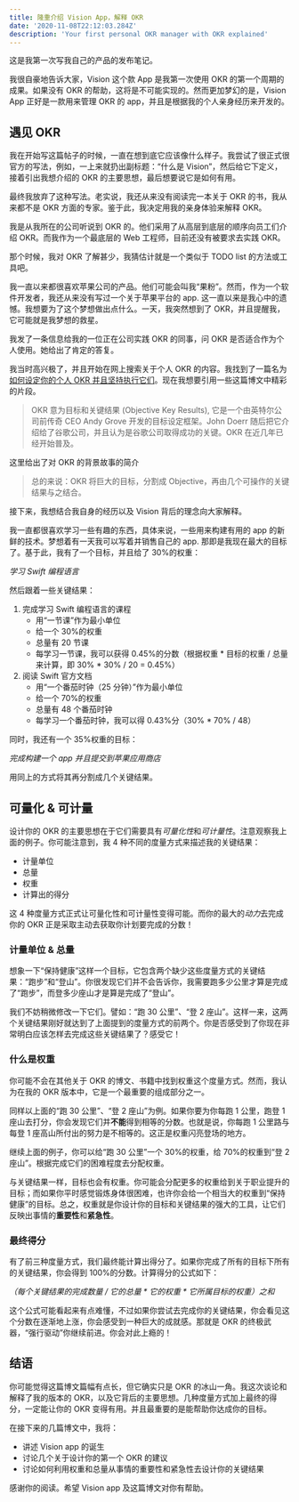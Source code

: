 ```yaml
---
title: 隆重介绍 Vision App，解释 OKR
date: '2020-11-08T22:12:03.284Z'
description: 'Your first personal OKR manager with OKR explained'
---
```


这是我第一次写我自己的产品的发布笔记。

<!--truncate-->

我很自豪地告诉大家，Vision 这个款 App 是我第一次使用 OKR 的第一个周期的成果。如果没有 OKR 的帮助，这将是不可能实现的。然而更加梦幻的是，Vision App 正好是一款用来管理 OKR 的 app，并且是根据我的个人亲身经历来开发的。

## 遇见 OKR

我在开始写这篇帖子的时候，一直在想到底它应该像什么样子。我尝试了很正式很官方的写法，例如，一上来就扔出副标题：“什么是 Vision”，然后给它下定义，接着引出我想介绍的 OKR 的主要思想，最后想要说它是如何有用。

最终我放弃了这种写法。老实说，我还从来没有阅读完一本关于 OKR 的书，我从来都不是 OKR 方面的专家。鉴于此，我决定用我的亲身体验来解释 OKR。

我是从我所在的公司听说到 OKR 的。他们采用了从高层到底层的顺序向员工们介绍 OKR。而我作为一个最底层的 Web 工程师，目前还没有被要求去实践 OKR。

那个时候，我对 OKR 了解甚少，我猜估计就是一个类似于 TODO list 的方法或工具吧。

我一直以来都很喜欢苹果公司的产品。他们可能会叫我“果粉”。然而，作为一个软件开发者，我还从来没有写过一个关于苹果平台的 app. 这一直以来是我心中的遗憾。我想要为了这个梦想做出点什么。一天，我突然想到了 OKR，并且提醒我，它可能就是我梦想的救星。

我发了一条信息给我的一位正在公司实践 OKR 的同事，问 OKR 是否适合作为个人使用。她给出了肯定的答复。

我当时高兴极了，并且开始在网上搜索关于个人 OKR 的内容。我找到了一篇名为[如何设定你的个人 OKR 并且坚持执行它们](https://medium.com/@jamsusmaximus/how-to-set-your-personal-okrs-and-stick-to-them-632acec44084)。现在我想要引用一些这篇博文中精彩的片段。

> OKR 意为目标和关键结果 (Objective Key Results), 它是一个由英特尔公司前传奇 CEO Andy Grove 开发的目标设定框架。John Doerr 随后把它介绍给了谷歌公司，并且认为是谷歌公司取得成功的关键。OKR 在近几年已经开始普及。

这里给出了对 OKR 的背景故事的简介

> 总的来说：OKR 将巨大的目标，分割成 Objective，再由几个可操作的关键结果与之结合。

接下来，我想结合我自身的经历以及 Vision 背后的理念向大家解释。

我一直都很喜欢学习一些有趣的东西，具体来说，一些用来构建有用的 app 的新鲜的技术。梦想着有一天我可以写着并销售自己的 app. 那即是我现在最大的目标了。基于此，我有了一个目标，并且给了 30%的权重：

_学习 Swift 编程语言_

然后跟着一些关键结果：

1. 完成学习 Swift 编程语言的课程
   - 用“一节课”作为最小单位
   - 给一个 30%的权重
   - 总量有 20 节课
   - 每学习一节课，我可以获得 0.45%的分数（根据权重 \* 目标的权重 / 总量来计算，即 30% \* 30% / 20 = 0.45%）
2. 阅读 Swift 官方文档
   - 用“一个番茄时钟（25 分钟）”作为最小单位
   - 给一个 70%的权重
   - 总量有 48 个番茄时钟
   - 每学习一个番茄时钟，我可以得 0.43%分（30% \* 70% / 48）

同时，我还有一个 35%权重的目标：

_完成构建一个 app 并且提交到苹果应用商店_

用同上的方式将其再分割成几个关键结果。

## 可量化 & 可计量

设计你的 OKR 的主要思想在于它们需要具有*可量化性*和*可计量性*。注意观察我上面的例子。你可能注意到，我 4 种不同的度量方式来描述我的关键结果：

- 计量单位
- 总量
- 权重
- 计算出的得分

这 4 种度量方式正式让可量化性和可计量性变得可能。而你的最大的*动力*去完成你的 OKR 正是采取主动去获取你计划要完成的分数！

### 计量单位 & 总量

想象一下“保持健康”这样一个目标，它包含两个缺少这些度量方式的关键结果：“跑步”和“登山”。你很发现它们并不会告诉你，我需要跑多少公里才算是完成了“跑步”，而登多少座山才是算是完成了“登山”。

我们不妨稍微修改一下它们。譬如：“跑 30 公里”、“登 2 座山”。这样一来，这两个关键结果刚好就达到了上面提到的度量方式的前两个。你是否感受到了你现在非常明白应该怎样去完成这些关键结果了？感受它！

### 什么是权重

你可能不会在其他关于 OKR 的博文、书籍中找到权重这个度量方式。然而，我认为在我的 OKR 版本中，它是一个最重要的组成部分之一。

同样以上面的“跑 30 公里”、“登 2 座山”为例。如果你要为你每跑 1 公里，跑登 1 座山去打分，你会发现它们并**不能**得到相等的分数。也就是说，你每跑 1 公里路与每登 1 座高山所付出的努力是不相等的。这正是权重闪亮登场的地方。

继续上面的例子，你可以给“跑 30 公里”一个 30%的权重，给 70%的权重到“登 2 座山”。根据完成它们的困难程度去分配权重。

与关键结果一样，目标也会有权重。你可能会分配更多的权重给到关于职业提升的目标；而如果你平时感觉锻炼身体很困难，也许你会给一个相当大的权重到“保持健康”的目标。总之，权重就是你设计你的目标和关键结果的强大的工具，让它们反映出事情的**重要性**和**紧急性**。

### 最终得分

有了前三种度量方式，我们最终能计算出得分了。如果你完成了所有的目标下所有的关键结果，你会得到 100%的分数。计算得分的公式如下：

_（每个关键结果的完成数量 / 它的总量 \* 它的权重 \* 它所属目标的权重）之和_

这个公式可能看起来有点难懂，不过如果你尝试去完成你的关键结果，你会看见这个分数在逐渐地上涨，你会感受到一种巨大的成就感。那就是 OKR 的终极武器，“强行驱动”你继续前进。你会对此上瘾的！

## 结语

你可能觉得这篇博文篇幅有点长，但它确实只是 OKR 的冰山一角。我这次谈论和解释了我的版本的 OKR，以及它背后的主要思想。几种度量方式加上最终的得分，一定能让你的 OKR 变得有用。并且最重要的是能帮助你达成你的目标。

在接下来的几篇博文中，我将：

- 讲述 Vision app 的诞生
- 讨论几个关于设计你的第一个 OKR 的建议
- 讨论如何利用权重和总量从事情的重要性和紧急性去设计你的关键结果

感谢你的阅读。希望 Vision app 及这篇博文对你有帮助。
